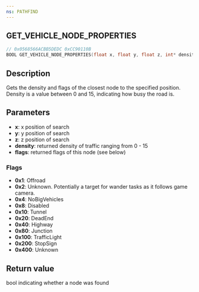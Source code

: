 ```yaml
---
ns: PATHFIND
---
```

## GET_VEHICLE_NODE_PROPERTIES

```c
// 0x0568566ACBB5DEDC 0xCC90110B
BOOL GET_VEHICLE_NODE_PROPERTIES(float x, float y, float z, int* density, int* flags);
```

## Description
Gets the density and flags of the closest node to the specified position.  
Density is a value between 0 and 15, indicating how busy the road is.  

## Parameters
* **x**: x position of search
* **y**: y position of search
* **z**: z position of search
* **density**: returned density of traffic ranging from 0 - 15
* **flags**: returned flags of this node (see below)

### Flags
- **0x1**:    Offroad
- **0x2**:    Unknown. Potentially a target for wander tasks as it follows game camera.
- **0x4**:    NoBigVehicles
- **0x8**:    Disabled
- **0x10**:   Tunnel
- **0x20**:   DeadEnd
- **0x40**:   Highway
- **0x80**:   Junction
- **0x100**:  TrafficLight
- **0x200**:  StopSign
- **0x400**:  Unknown

## Return value
bool indicating whether a node was found
